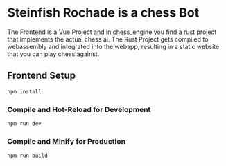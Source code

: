 # Steinfish Rochade is a chess Bot

The Frontend is a Vue Project and in chess_engine you find a rust project that implements the actual chess ai.
The Rust Project gets compiled to webassembly and integrated into the webapp, resulting in a static website that you can play chess against.


## Frontend Setup

```sh
npm install
```

### Compile and Hot-Reload for Development

```sh
npm run dev
```

### Compile and Minify for Production

```sh
npm run build
```
